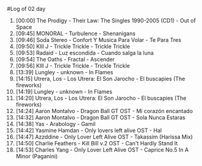 #Log of 02 day

1. [00:00] The Prodigy - Their Law: The Singles 1990-2005 (CD1) - Out of Space
1. [09:45] MONORAL - Turbulence - Shenanigans
1. [09:46] Soda Stereo - Confort Y Musica Para Volar - Te Para Tres
1. [09:50] KIll J - Trickle Trickle - Trickle Trickle
1. [09:53] Radaid - Luz escondida - Cuando salga la luna
1. [09:54] The Oaths - Fractal - Ascender
1. [09:56] KIll J - Trickle Trickle - Trickle Trickle
1. [13:39] Lungley - unknown - In Flames
1. [14:15] Utrera, Los - Los Utrera: El Son Jarocho - El buscapies (The fireworks)
1. [14:19] Lungley - unknown - In Flames
1. [14:20] Utrera, Los - Los Utrera: El Son Jarocho - El buscapies (The fireworks)
1. [14:24] Aaron Montalvo - Dragon Ball GT OST - Mi corazón encantado
1. [14:32] Aaron Montalvo - Dragon Ball GT OST - Sola Nunca Estaras
1. [14:38] Yas - Arabology - Gamil
1. [14:42] Yasmine Hamdan - Only lovers left alive OST - Hal
1. [14:47] Azzddine - Only Lover Left Alive OST - Takassim  (Harissa Mix)
1. [14:50] Charlie Feathers - Kill Bill v.2 OST - Can't Hardly Stand It
1. [14:53] Charles Yang - Only Lover Left Alive OST - Caprice No.5 In A Minor (Paganini)
